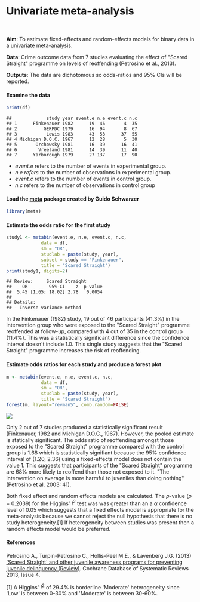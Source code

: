 Univariate meta-analysis
================

<br>

**Aim**: To estimate fixed-effects and random-effects models for binary data in a univariate meta-analysis.

**Data**: Crime outcome data from 7 studies evaluating the effect of "Scared Straight" programme on levels of reoffending (Petrosino et al., 2013).

**Outputs**: The data are dichotomous so odds-ratios and 95% CIs will be reported.

#### Examine the data

``` r
print(df)
```

    ##             study year event.e n.e event.c n.c
    ## 1      Finkenauer 1982      19  46       4  35
    ## 2          GERPDC 1979      16  94       8  67
    ## 3           Lewis 1983      43  53      37  55
    ## 4 Michigan D.O.C. 1967      12  28       5  30
    ## 5       Orchowsky 1981      16  39      16  41
    ## 6        Vreeland 1981      14  39      11  40
    ## 7      Yarborough 1979      27 137      17  90

-   *event.e* refers to the number of events in experimental group.
-   *n.e refers* to the number of observations in experimental group.
-   *event.c* refers to the number of events in control group.
-   *n.c* refers to the number of observations in control group

#### Load the [meta](https://cran.r-project.org/web/packages/meta/index.html) package created by Guido Schwarzer

``` r
library(meta)
```

#### Estimate the odds ratio for the first study

``` r
study1 <- metabin(event.e, n.e, event.c, n.c,
             data = df, 
             sm = "OR", 
             studlab = paste(study, year), 
             subset = study == "Finkenauer",
             title = "Scared Straight")
print(study1, digits=2)
```

    ## Review:     Scared Straight
    ##    OR        95%-CI    z  p-value
    ##  5.45 [1.65; 18.02] 2.78   0.0054
    ## 
    ## Details:
    ## - Inverse variance method

In the Finkenauer (1982) study, 19 out of 46 participants (41.3%) in the intervention group who were exposed to the "Scared Straight" programme reoffended at follow-up, compared with 4 out of 35 in the control group (11.4%). This was a statistically significant difference since the confidence interval doesn't include 1.0. This single study suggests that the "Scared Straight" programme increases the risk of reoffending.

#### Estimate odds ratios for each study and produce a forest plot

``` r
m <- metabin(event.e, n.e, event.c, n.c,
             data = df, 
             sm = "OR", 
             studlab = paste(study, year), 
             title = "Scared Straight")
forest(m, layout="revman5", comb.random=FALSE)
```

![](univariate_meta_analysis_files/figure-markdown_github/unnamed-chunk-4-1.png)

Only 2 out of 7 studies produced a statistically significant result (Finkenauer, 1982 and Michigan D.O.C., 1967). However, the pooled estimate is statically significant. The odds ratio of reoffending amongst those exposed to the "Scared Straight" programme compared with the control group is 1.68 which is statistically signifiant because the 95% confidence interval of (1.20, 2.36) using a fixed-effects model does not contain the value 1. This suggests that participants of the "Scared Straight" programme are 68% more likely to reoffend than those not exposed to it. "The intervention on average is more harmful to juveniles than doing nothing" (Petrosino et al. 2003: 41).

Both fixed effect and random effects models are calculated. The *p*-value (*p* = 0.2039) for the Higgins' *I*<sup>2</sup> test was was greater than an a *α* confidence level of 0.05 which suggests that a fixed effects model is appropriate for the meta-analysis because we cannot reject the null hypothesis that there is no study heterogeneity.[1] If heterogeneity between studies was present then a random effects model would be preferred.

#### References

Petrosino A., Turpin-Petrosino C., Hollis-Peel M.E., & Lavenberg J.G. (2013) ['Scared Straight' and other juvenile awareness programs for preventing juvenile delinquency (Review)](https://www.campbellcollaboration.org/media/k2/attachments/Petrosino_Scared_Straight_Update.pdf). Cochrane Database of Systematic Reviews 2013, Issue 4.

[1] A Higgins' *I*<sup>2</sup> of 29.4% is borderline 'Moderate' heterogeneity since 'Low' is between 0-30% and 'Moderate' is between 30-60%.
